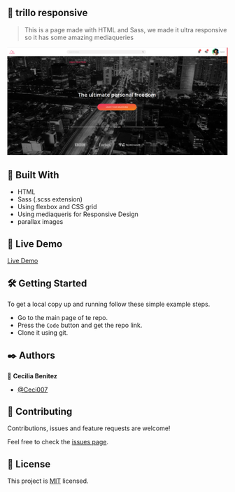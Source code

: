 ##  🧐 trillo responsive

> This is a page made with HTML and Sass, we made it ultra responsive so it has some amazing mediaqueries

![screenshot](./app_screenshot.png)
<meta property="og:image" content="https://github.com/Ceci007/image-repository/blob/master/trillo.jpg?raw=true#keepProtocol">

## 🔧 Built With

- HTML
- Sass (.scss extension)
- Using flexbox and CSS grid
- Using mediaqueris for Responsive Design
- parallax images

## 🔴 Live Demo

[Live Demo](https://ceci007.github.io/trillo-responsive/)


## 🛠 Getting Started

To get a local copy up and running follow these simple example steps.

- Go to the main page of te repo.
- Press the ```Code``` button and get the repo link.
- Clone it using git.

## ✒️ Authors

👤 **Cecilia Benitez**

- [@Ceci007](https://github.com/Ceci007)


## 🤝 Contributing

Contributions, issues and feature requests are welcome!

Feel free to check the [issues page](issues/).

## 📝 License

This project is [MIT](lic.url) licensed.
